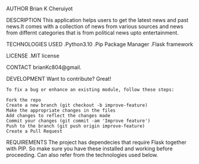 AUTHOR
Brian K Cheruiyot

DESCRIPTION
 This application helps users to get the latest news and past news.It comes with a collection of news from various sources and news from differnt categories that is from political news upto entertainment.

TECHNOLOGIES USED
 .Python3.10
 .Pip Package Manager
 .Flask framework

 
LICENSE
 .MIT license

CONTACT
 brianKc804@gmail.
 
DEVELOPMENT
    Want to contribute? Great!

    To fix a bug or enhance an existing module, follow these steps:

    Fork the repo
    Create a new branch (git checkout -b improve-feature)
    Make the appropriate changes in the files
    Add changes to reflect the changes made
    Commit your changes (git commit -am 'Improve feature')
    Push to the branch (git push origin improve-feature)
    Create a Pull Request

REQUIREMENTS
The project has dependecies that require Flask together with PIP. So make sure you have these installed and working before proceeding. Can also refer from the technologies used below.    
